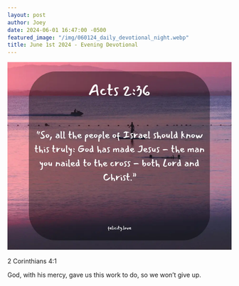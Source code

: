 ```yaml
---
layout: post
author: Joey
date: 2024-06-01 16:47:00 -0500
featured_image: "/img/060124_daily_devotional_night.webp"
title: June 1st 2024 - Evening Devotional
---
```


[![June 1st 2024 - Evening Devotional](/img/060124_daily_devotional_night.webp)](/img/060124_daily_devotional_night.webp)

2 Corinthians 4:1

God, with his mercy, gave us this work to do, so we won’t give up.
